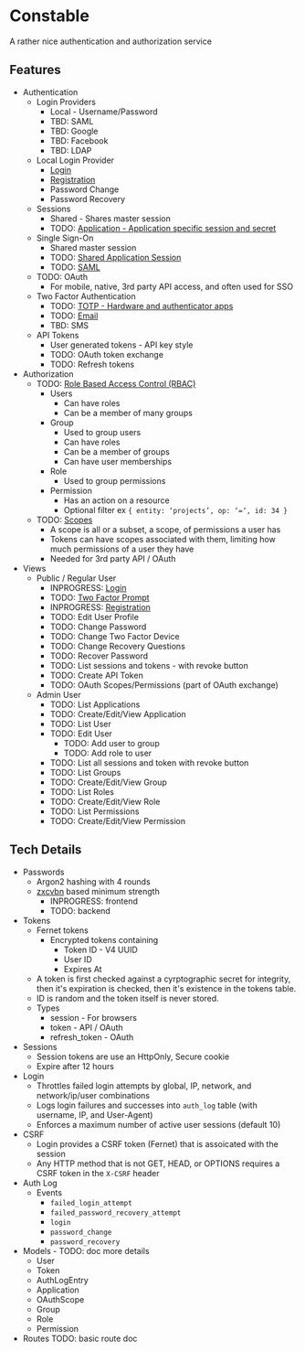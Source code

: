 # Constable

A rather nice authentication and authorization service

## Features

- Authentication
	- Login Providers
		- Local - Username/Password
		- TBD: SAML
		- TBD: Google
		- TBD: Facebook
		- TBD: LDAP
	- Local Login Provider
		- [Login](https://github.com/CityOfPhiladelphia/constable/issues/7)
		- [Registration](https://github.com/CityOfPhiladelphia/constable/issues/8)
		- Password Change
		- Password Recovery
	- Sessions
		- Shared - Shares master session
		- TODO: [Application - Application specific session and secret](https://github.com/CityOfPhiladelphia/constable/issues/1)
	- Single Sign-On
		- Shared master session
		- TODO: [Shared Application Session](https://github.com/CityOfPhiladelphia/constable/issues/1)
		- TODO: [SAML](https://github.com/CityOfPhiladelphia/constable/issues/2)
	- TODO: OAuth
		- For mobile, native, 3rd party API access, and often used for SSO
	- Two Factor Authentication
		- TODO: [TOTP - Hardware and authenticator apps](https://github.com/CityOfPhiladelphia/constable/issues/3)
		- TODO: [Email](https://github.com/CityOfPhiladelphia/constable/issues/4)
		- TBD: SMS
	- API Tokens
		- User generated tokens - API key style
		- TODO: OAuth token exchange
		- TODO: Refresh tokens
- Authorization
	- TODO: [Role Based Access Control (RBAC)](https://github.com/CityOfPhiladelphia/constable/issues/5)
		- Users
			- Can have roles
			- Can be a member of many groups
		- Group
			- Used to group users
			- Can have roles
			- Can be a member of groups
			- Can have user memberships
		- Role
			-  Used to group permissions
		- Permission
			- Has an action on a resource
			- Optional filter ex `{ entity: ‘projects’, op: ‘=‘, id: 34 }`
	- TODO: [Scopes](https://github.com/CityOfPhiladelphia/constable/issues/6)
		- A scope is all or a subset, a scope, of permissions a user has
		- Tokens can have scopes associated with them, limiting how much permissions of a user they have
		- Needed for 3rd party API / OAuth
- Views
	- Public / Regular User
		- INPROGRESS: [Login](https://github.com/CityOfPhiladelphia/constable/issues/7)
		- TODO: [Two Factor Prompt](https://github.com/CityOfPhiladelphia/constable/issues/3)
		- INPROGRESS: [Registration](https://github.com/CityOfPhiladelphia/constable/issues/8)
		- TODO: Edit User Profile
		- TODO: Change Password
		- TODO: Change Two Factor Device
		- TODO: Change Recovery Questions
		- TODO: Recover Password
		- TODO: List sessions and tokens - with revoke button
		- TODO: Create API Token
		- TODO: OAuth Scopes/Permissions (part of OAuth exchange)
	- Admin User
		- TODO: List Applications
		- TODO: Create/Edit/View Application
		- TODO: List User
		- TODO: Edit User
			- TODO: Add user to group
			- TODO: Add role to user
		- TODO: List all sessions and token with revoke button
		- TODO: List Groups
		- TODO: Create/Edit/View Group
		- TODO: List Roles
		- TODO: Create/Edit/View Role
		- TODO: List Permissions
		- TODO: Create/Edit/View Permission

## Tech Details

- Passwords
	- Argon2 hashing with 4 rounds
	- [zxcvbn](https://github.com/dropbox/zxcvbn) based minimum strength
		- INPROGRESS: frontend
		- TODO: backend
- Tokens
	- Fernet tokens
		- Encrypted tokens containing
			- Token ID - V4 UUID
			- User ID
			- Expires At
	- A token is first checked against a cyrptographic secret for integrity, then it's expiration is checked, then it's existence in the tokens table.
	- ID is random and the token itself is never stored.
	- Types
		- session - For browsers
		- token - API / OAuth
		- refresh_token - OAuth
- Sessions
	- Session tokens are use an HttpOnly, Secure cookie
	- Expire after 12 hours
- Login
	- Throttles failed login attempts by global, IP, network, and network/ip/user combinations
	- Logs login failures and successes into `auth_log` table (with username, IP, and User-Agent)
	- Enforces a maximum number of active user sessions (default 10)
- CSRF
	- Login provides a CSRF token (Fernet) that is assoicated with the session
	- Any HTTP method that is not GET, HEAD, or OPTIONS requires a CSRF token in the `X-CSRF` header
- Auth Log
	- Events
		- `failed_login_attempt`
       - `failed_password_recovery_attempt`
       - `login`
       - `password_change`
       - `password_recovery`
- Models - TODO: doc more details
	- User
	- Token
	- AuthLogEntry
	- Application
	- OAuthScope
	- Group
	- Role
	- Permission
- Routes
	TODO: basic route doc